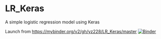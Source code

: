 # LR_Keras
A simple logistic regression model using Keras

Launch from https://mybinder.org/v2/gh/yz228/LR_Keras/master [![Binder](https://mybinder.org/badge_logo.svg)](https://mybinder.org/v2/gh/yz228/LR_Keras/master)
